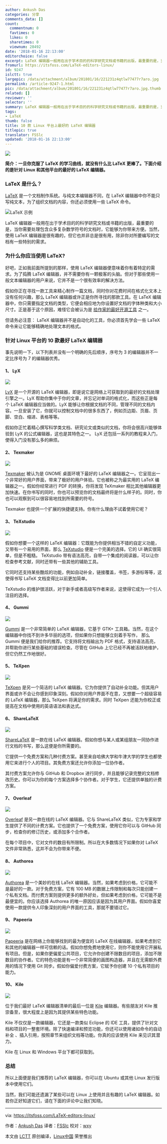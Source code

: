 ```yaml
---
author: Ankush Das
categories: 分享
comments_data: []
count:
  commentnum: 0
  favtimes: 0
  likes: 0
  sharetimes: 0
  viewnum: 28492
date: '2018-01-16 22:13:00'
editorchoice: false
excerpt: LaTeX 编辑器一般用在出于学术目的的科学研究文档或书籍的出版，最重要的是，当你需要处理包含众多复杂数学符号的文档时，它能够为你带来方便。
fromurl: https://itsfoss.com/LaTeX-editors-linux/
id: 9247
islctt: true
largepic: /data/attachment/album/201801/16/221231z4qtlw77477r7aro.jpg
permalink: /article-9247-1.html
pic: /data/attachment/album/201801/16/221231z4qtlw77477r7aro.jpg.thumb.jpg
related: []
reviewer: ''
selector: ''
summary: LaTeX 编辑器一般用在出于学术目的的科学研究文档或书籍的出版，最重要的是，当你需要处理包含众多复杂数学符号的文档时，它能够为你带来方便。
tags:
- LaTeX
thumb: false
title: 10 款 Linux 平台上最好的 LaTeX 编辑器
titlepic: true
translator: FSSlc
updated: '2018-01-16 22:13:00'
---
```


![](/data/attachment/album/201801/16/221231z4qtlw77477r7aro.jpg)


**简介：一旦你克服了 LaTeX 的学习曲线，就没有什么比 LaTeX 更棒了。下面介绍的是针对 Linux 和其他平台的最好的 LaTeX 编辑器。**


### LaTeX 是什么？


[LaTeX](https://www.LaTeX-project.org/) 是一个文档制作系统。与纯文本编辑器不同，在 LaTeX 编辑器中你不能只写纯文本，为了组织文档的内容，你还必须使用一些 LaTeX 命令。


![LaTeX 示例](/data/attachment/album/201801/16/221313a94bb1t5s954w9as.jpg)


LaTeX 编辑器一般用在出于学术目的的科学研究文档或书籍的出版，最重要的是，当你需要处理包含众多复杂数学符号的文档时，它能够为你带来方便。当然，使用 LaTeX 编辑器是很有趣的，但它也并非总是很有用，除非你对所要编写的文档有一些特别的需求。


### 为什么你应当使用 LaTeX?


好吧，正如我前面所提到的那样，使用 LaTeX 编辑器便意味着你有着特定的需求。为了捣腾 LaTeX 编辑器，并不需要你有一颗极客的头脑。但对于那些使用一般文本编辑器的用户来说，它并不是一个很有效率的解决方法。


假如你正在寻找一款工具来精心制作一篇文档，同时你对花费时间在格式化文本上没有任何兴趣，那么 LaTeX 编辑器或许正是你所寻找的那款工具。在 LaTeX 编辑器中，你只需要指定文档的类型，它便会相应地为你设置好文档的字体种类和大小尺寸。正是基于这个原因，难怪它会被认为是 [给作家的最好开源工具](https://itsfoss.com/open-source-tools-writers/) 之一。


但请务必注意： LaTeX 编辑器并不是自动化的工具，你必须首先学会一些 LaTeX 命令来让它能够精确地处理文本的格式。


### 针对 Linux 平台的 10 款最好 LaTeX 编辑器


事先说明一下，以下列表并没有一个明确的先后顺序，序号为 3 的编辑器并不一定比序号为 7 的编辑器优秀。


#### 1、 LyX


![](/data/attachment/album/201801/16/221314hdkki9din9nd1ldn.jpg)


[LyX](https://www.LyX.org/) 是一个开源的 LaTeX 编辑器，即是说它是网络上可获取到的最好的文档处理引擎之一。LyX 帮助你集中于你的文章，并忘记对单词的格式化，而这些正是每个 LaTeX 编辑器应当做的。LyX 能够让你根据文档的不同，管理不同的文档内容。一旦安装了它，你就可以控制文档中的很多东西了，例如页边距、页眉、页脚、空白、缩进、表格等等。


假如你正忙着精心撰写科学类文档、研究论文或类似的文档，你将会很高兴能够体验到 LyX 的公式编辑器，这也是其特色之一。 LyX 还包括一系列的教程来入门，使得入门没有那么多的麻烦。


#### 2、 Texmaker


![](/data/attachment/album/201801/16/221314gdaj2c4vddgejgda.jpg)


[Texmaker](http://www.xm1math.net/texmaker/) 被认为是 GNOME 桌面环境下最好的 LaTeX 编辑器之一。它呈现出一个非常好的用户界面，带来了极好的用户体验。它也被称之为最实用的 LaTeX 编辑器之一。假如你经常进行 PDF 的转换，你将发现 TeXmaker 相比其他编辑器更加快速。在你书写的同时，你也可以预览你的文档最终将是什么样子的。同时，你也可以观察到可以很容易地找到所需要的符号。


Texmaker 也提供一个扩展的快捷键支持。你有什么理由不试着使用它呢？


#### 3、 TeXstudio


![](/data/attachment/album/201801/16/221316xpqnhorpgrrg9qqg.jpg)


假如你想要一个这样的 LaTeX 编辑器：它既能为你提供相当不错的自定义功能，又带有一个易用的界面，那么 [TeXstudio](https://www.texstudio.org/) 便是一个完美的选择。它的 UI 确实很简单，但是不粗糙。 TeXstudio 带有语法高亮，自带一个集成的阅读器，可以让你检查参考文献，同时还带有一些其他的辅助工具。


它同时还支持某些酷炫的功能，例如自动补全，链接覆盖，书签，多游标等等，这使得书写 LaTeX 文档变得比以前更加简单。


TeXstudio 的维护很活跃，对于新手或者高级写作者来说，这使得它成为一个引人注目的选择。


#### 4、 Gummi


![](/data/attachment/album/201801/16/221318bgattbr9t55dhmvf.jpg)


[Gummi](https://github.com/alexandervdm/gummi) 是一个非常简单的 LaTeX 编辑器，它基于 GTK+ 工具箱。当然，在这个编辑器中你找不到许多华丽的选项，但如果你只想能够立刻着手写作， 那么 Gummi 便是我们给你的推荐。它支持将文档输出为 PDF 格式，支持语法高亮，并帮助你进行某些基础的错误检查。尽管在 GitHub 上它已经不再被活跃地维护，但它仍然工作地很好。


#### 5、 TeXpen


![](/data/attachment/album/201801/16/221320zjcfljdi1dmccp3c.jpg)


[TeXpen](https://sourceforge.net/projects/texpen/) 是另一个简洁的 LaTeX 编辑器。它为你提供了自动补全功能。但其用户界面或许不会让你感到印象深刻。假如你对用户界面不在意，又想要一个超级容易的 LaTeX 编辑器，那么 TeXpen 将满足你的需求。同时 TeXpen 还能为你校正或提高在文档中使用的英语语法和表达式。


#### 6、 ShareLaTeX


![](/data/attachment/album/201801/16/221320g97mz8w33metwhz7.jpg)


[ShareLaTeX](https://www.shareLaTeX.com/) 是一款在线 LaTeX 编辑器。假如你想与某人或某组朋友一同协作进行文档的书写，那么这便是你所需要的。


它提供一个免费方案和几种付费方案。甚至来自哈佛大学和牛津大学的学生也都使用它来进行个人的项目。其免费方案还允许你添加一位协作者。


其付费方案允许你与 GitHub 和 Dropbox 进行同步，并且能够记录完整的文档修改历史。你可以为你的每个方案选择多个协作者。对于学生，它还提供单独的计费方案。


#### 7、 Overleaf


![](/data/attachment/album/201801/16/221321y336xf2si265i6nu.jpg)


[Overleaf](https://www.overleaf.com/) 是另一款在线的 LaTeX 编辑器。它与 ShareLaTeX 类似，它为专家和学生提供了不同的计费方案。它也提供了一个免费方案，使用它你可以与 GitHub 同步，检查你的修订历史，或添加多个合作者。


在每个项目中，它对文件的数目有所限制。所以在大多数情况下如果你对 LaTeX 文件非常熟悉，这并不会为你带来不便。


#### 8、 Authorea


![](/data/attachment/album/201801/16/221325o378ewwtaz65atwz.jpg)


[Authorea](https://www.authorea.com/) 是一个美妙的在线 LaTeX 编辑器。当然，如果考虑到价格，它可能不是最好的一款。对于免费方案，它有 100 MB 的数据上传限制和每次只能创建一个私有文档。而付费方案则提供更多的额外好处，但如果考虑到价格，它可能不是最便宜的。你应该选择 Authorea 的唯一原因应该是因为其用户界面。假如你喜爱使用一款提供令人印象深刻的用户界面的工具，那就不要错过它。


#### 9、 Papeeria


![](/data/attachment/album/201801/16/221327zf4nz2h80fph2o0p.jpg)


[Papeeria](https://www.papeeria.com/) 是在网络上你能够找到的最为便宜的 LaTeX 在线编辑器，如果考虑到它和其他的编辑器一样可信赖的话。假如你想免费地使用它，则你不能使用它开展私有项目。但是，如果你更偏爱公共项目，它允许你创建不限数目的项目，添加不限数目的协作者。它的特色功能是有一个非常简便的画图构造器，并且在无需额外费用的情况下使用 Git 同步。假如你偏爱付费方案，它赋予你创建 10 个私有项目的能力。


#### 10、 Kile


![](/data/attachment/album/201801/16/221329ny1z989ijy1dzdz3.png)


位于我们最好 LaTeX 编辑器清单的最后一位是 [Kile](https://kile.sourceforge.io/) 编辑器。有些朋友对 Kile 推崇备至，很大程度上是因为其提供某些特色功能。


Kile 不仅仅是一款编辑器，它还是一款类似 Eclipse 的 IDE 工具，提供了针对文档和项目的一整套环境。除了快速编译和预览功能，你还可以使用诸如命令的自动补全 、插入引用，按照章节来组织文档等功能。你真的应该使用 Kile 来见识其潜力。


Kile 在 Linux 和 Windows 平台下都可获取到。


### 总结


所以上面便是我们推荐的 LaTeX 编辑器，你可以在 Ubuntu 或其他 Linux 发行版本中使用它们。


当然，我们可能还遗漏了某些可以在 Linux 上使用并且有趣的 LaTeX 编辑器。如若你正好知道它们，请在下面的评论中让我们知晓。




---


via: <https://itsfoss.com/LaTeX-editors-linux/>


作者：[Ankush Das](https://itsfoss.com/author/ankush/) 译者：[FSSlc](https://github.com/FSSlc) 校对：[wxy](https://github.com/wxy)


本文由 [LCTT](https://github.com/LCTT/TranslateProject) 原创编译，[Linux中国](https://linux.cn/) 荣誉推出